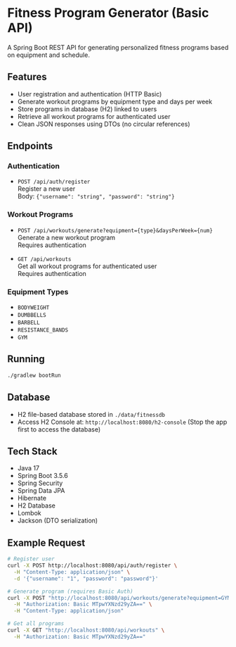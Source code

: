 # Fitness Program Generator (Basic API)

A Spring Boot REST API for generating personalized fitness programs based on equipment and schedule.

## Features

- User registration and authentication (HTTP Basic)
- Generate workout programs by equipment type and days per week
- Store programs in database (H2) linked to users
- Retrieve all workout programs for authenticated user
- Clean JSON responses using DTOs (no circular references)

## Endpoints

### Authentication

- `POST /api/auth/register`  
  Register a new user  
  Body: `{"username": "string", "password": "string"}`

### Workout Programs

- `POST /api/workouts/generate?equipment={type}&daysPerWeek={num}`  
  Generate a new workout program  
  Requires authentication

- `GET /api/workouts`  
  Get all workout programs for authenticated user  
  Requires authentication

### Equipment Types

- `BODYWEIGHT`
- `DUMBBELLS`
- `BARBELL`
- `RESISTANCE_BANDS`
- `GYM`

## Running

```bash
./gradlew bootRun

```

## Database
- H2 file-based database stored in `./data/fitnessdb`
- Access H2 Console at: `http://localhost:8080/h2-console`
(Stop the app first to access the database)


## Tech Stack
- Java 17
- Spring Boot 3.5.6
- Spring Security
- Spring Data JPA
- Hibernate
- H2 Database
- Lombok
- Jackson (DTO serialization)

## Example Request
```bash
# Register user
curl -X POST http://localhost:8080/api/auth/register \
  -H "Content-Type: application/json" \
  -d '{"username": "1", "password": "password"}'

# Generate program (requires Basic Auth)
curl -X POST "http://localhost:8080/api/workouts/generate?equipment=GYM&daysPerWeek=4" \
  -H "Authorization: Basic MTpwYXNzd29yZA==" \
  -H "Content-Type: application/json"

# Get all programs
curl -X GET "http://localhost:8080/api/workouts" \
  -H "Authorization: Basic MTpwYXNzd29yZA=="
```